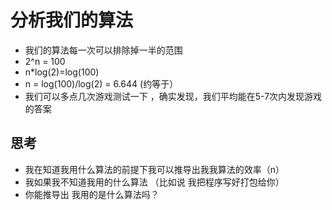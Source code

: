 # 分析我们的算法
- 我们的算法每一次可以排除掉一半的范围
- 2^n = 100
- n*log(2)=log(100)
- n = log(100)/log(2) = 6.644  (约等于）
- 我们可以多点几次游戏测试一下 ，确实发现，我们平均能在5-7次内发现游戏的答案

## 思考
- 我在知道我用什么算法的前提下我可以推导出我我算法的效率（n）
- 我如果我不知道我用的什么算法 （比如说 我把程序写好打包给你）
- 你能推导出  我用的是什么算法吗？
